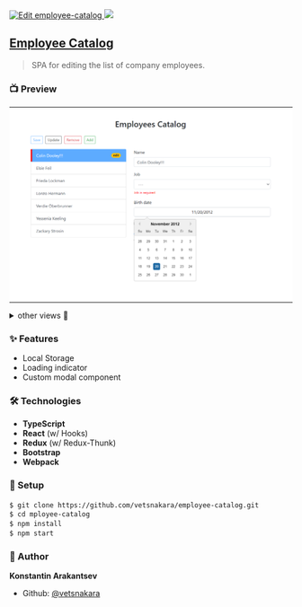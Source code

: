 <a href="https://codesandbox.io/s/github/vetsnakara/employee-catalog/tree/master/?fontsize=14&hidenavigation=1&theme=dark">
  <img height="20" alt="Edit employee-catalog" src="https://codesandbox.io/static/img/play-codesandbox.svg">
</a>

<a href="https://standardjs.com">
  <img height="20" src="https://img.shields.io/badge/code_style-standard-brightgreen.svg"/>
</a>

<h2>
  <a href="https://gallant-leavitt-5fa565.netlify.app/" target="_blank">Employee Catalog</a>
</h2>

> SPA for editing the list of company employees.

### 📺 Preview

  <table style="width: 100%; background-color: white">
  <tr>
    <td><img src="https://raw.githubusercontent.com/vetsnakara/employee-catalog/master/screenshots/2.png"/></td>
  </tr>
  </table>

<details>
<summary>other views 👀</summary>
  <table style="width: 100%; background-color: white"">
  <tr>
    <td><img src="https://raw.githubusercontent.com/vetsnakara/employee-catalog/master/screenshots/1.png"/></td>
  </tr>
  <tr>
    <td><img src="https://raw.githubusercontent.com/vetsnakara/employee-catalog/master/screenshots/3.png"/></td>
  </table>
</details>

### ✨ Features

- Local Storage
- Loading indicator
- Custom modal component

### 🛠️ Technologies

- **TypeScript**
- **React** (w/ Hooks)
- **Redux** (w/ Redux-Thunk)
- **Bootstrap**
- **Webpack**

### 🚀 Setup

```sh
$ git clone https://github.com/vetsnakara/employee-catalog.git
$ cd mployee-catalog
$ npm install
$ npm start
```

### 👷 Author

**Konstantin Arakantsev**

- Github: [@vetsnakara](https://github.com/vetsnakara)
